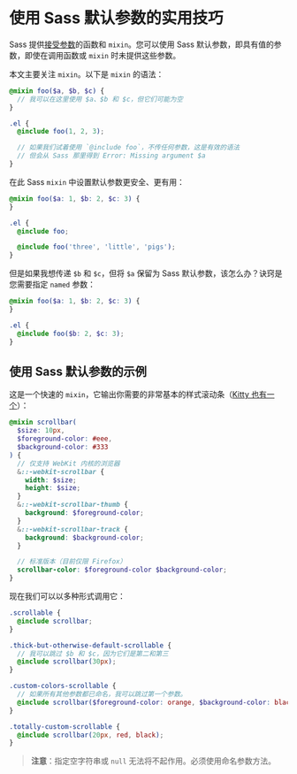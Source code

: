 # 使用 Sass 默认参数的实用技巧

Sass 提供[接受参数](https://sass-lang.com/documentation/at-rules/mixin#arguments)的函数和 `mixin`。您可以使用 Sass 默认参数，即具有值的参数，即使在调用函数或 `mixin` 时未提供这些参数。

本文主要关注 `mixin`。以下是 `mixin` 的语法：

```scss
@mixin foo($a, $b, $c) {
  // 我可以在这里使用 $a、$b 和 $c，但它们可能为空
}

.el {
  @include foo(1, 2, 3);

  // 如果我们试着使用 `@include foo`，不传任何参数，这是有效的语法
  // 但会从 Sass 那里得到 Error: Missing argument $a
}
```

在此 Sass `mixin` 中设置默认参数更安全、更有用：

```scss
@mixin foo($a: 1, $b: 2, $c: 3) {
}

.el {
  @include foo;

  @include foo('three', 'little', 'pigs');
}
```

但是如果我想传递 `$b` 和 `$c`，但将 `$a` 保留为 Sass 默认参数，该怎么办？诀窍是您需要指定 `named` 参数：

```scss
@mixin foo($a: 1, $b: 2, $c: 3) {
}

.el {
  @include foo($b: 2, $c: 3);
}
```

## 使用 Sass 默认参数的示例

这是一个快速的 `mixin`，它输出你需要的非常基本的样式滚动条（[Kitty 也有一个](https://css-tricks.com/snippets/sass/custom-scrollbars-mixin/)）：

```scss
@mixin scrollbar(
  $size: 10px,
  $foreground-color: #eee,
  $background-color: #333
) {
  // 仅支持 WebKit 内核的浏览器
  &::-webkit-scrollbar {
    width: $size;
    height: $size;
  }
  &::-webkit-scrollbar-thumb {
    background: $foreground-color;
  }
  &::-webkit-scrollbar-track {
    background: $background-color;
  }

  // 标准版本（目前仅限 Firefox）
  scrollbar-color: $foreground-color $background-color;
}
```

现在我们可以以多种形式调用它：

```scss
.scrollable {
  @include scrollbar;
}

.thick-but-otherwise-default-scrollable {
  // 我可以跳过 $b 和 $c，因为它们是第二和第三
  @include scrollbar(30px);
}

.custom-colors-scrollable {
  // 如果所有其他参数都已命名，我可以跳过第一个参数。
  @include scrollbar($foreground-color: orange, $background-color: black);
}

.totally-custom-scrollable {
  @include scrollbar(20px, red, black);
}
```

> **注意**：指定空字符串或 `null` 无法将不起作用。必须使用命名参数方法。
